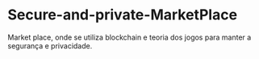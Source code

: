 # Secure-and-private-MarketPlace
Market place, onde se utiliza blockchain e teoria dos jogos para manter a segurança e privacidade.
